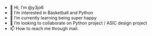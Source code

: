 - 👋 Hi, I’m @y3jo6
- 👀 I’m interested in Basketball and Python
- 🌱 I’m currently learning being super happy
- 💞️ I’m looking to collaborate on Python project / ASIC design project
- 📫 How to reach me through mail.

<!---
y3jo6/y3jo6 is a ✨ special ✨ repository because its `README.md` (this file) appears on your GitHub profile.
You can click the Preview link to take a look at your changes.
--->
